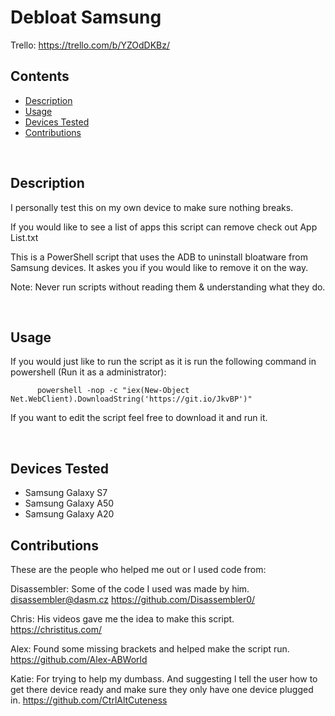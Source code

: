 # Debloat Samsung

Trello: https://trello.com/b/YZOdDKBz/

## Contents
 - [Description](#description)
 - [Usage](#usage)
 - [Devices Tested](#devices-tested)
 - [Contributions](#contributions)

&nbsp;

## Description
I personally test this on my own device to make sure nothing breaks.

If you would like to see a list of apps this script can remove check out App List.txt

This is a PowerShell script that uses the ADB to uninstall bloatware from Samsung devices.
It askes you if you would like to remove it on the way.

Note: Never run scripts without reading them & understanding what they do.

&nbsp;

## Usage
If you would just like to run the script as it is run the following command in powershell (Run it as a administrator):

          powershell -nop -c "iex(New-Object Net.WebClient).DownloadString('https://git.io/JkvBP')"

If you want to edit the script feel free to download it and run it.

&nbsp;

## Devices Tested
- Samsung Galaxy S7
- Samsung Galaxy A50
- Samsung Galaxy A20
&nbsp;

## Contributions
These are the people who helped me out or I used code from:

Disassembler: Some of the code I used was made by him.
<disassembler@dasm.cz> <https://github.com/Disassembler0/>

Chris: His videos gave me the idea to make this script.
<https://christitus.com/>

Alex: Found some missing brackets and helped make the script run.
<https://github.com/Alex-ABWorld>

Katie: For trying to help my dumbass. And suggesting I tell the user how to get there device ready and make sure they only have one device plugged in.
<https://github.com/CtrlAltCuteness>
